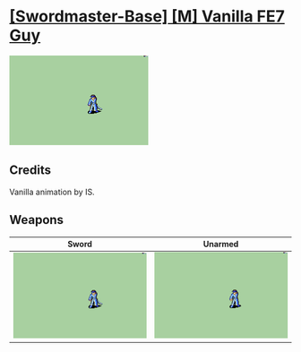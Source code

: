 # [\[Swordmaster-Base\] \[M\] Vanilla FE7 Guy](./)

<img src="./1.%20Sword/Sword_000.png" alt="[Swordmaster-Base] [M] Vanilla FE7 Guy standing" />

## Credits

Vanilla animation by IS.

## Weapons


|Sword |Unarmed |
|  :---: | :---: |
| <img alt="Sword animation" src="./1.%20Sword/Sword.gif" /> | <img alt="Unarmed animation" src="./8.%20Unarmed/Unarmed.gif" /> |
